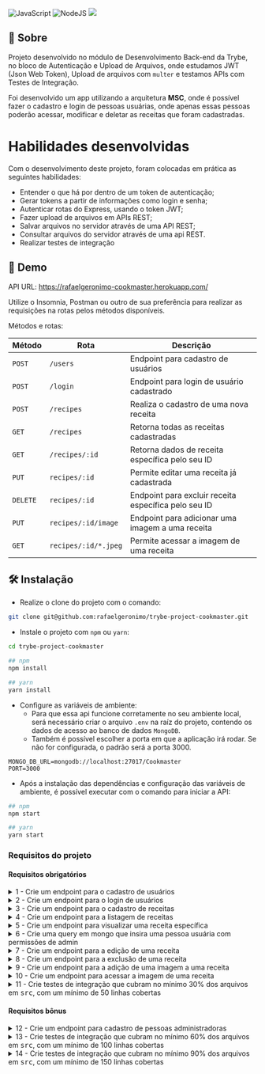 ![JavaScript](https://img.shields.io/badge/javascript-%23323330.svg?style=for-the-badge&logo=javascript&logoColor=%23F7DF1E) ![NodeJS](https://img.shields.io/badge/node.js-6DA55F?style=for-the-badge&logo=node.js&logoColor=white)
![](https://socialify.git.ci/rafaelgeronimo/trybe-project-cookmaster/image?description=1&descriptionEditable=%5BTrybe%20Project%5D%20Cookmaster&font=Bitter&language=1&owner=1&pattern=Brick%20Wall&theme=Light)

## 📗 Sobre

Projeto desenvolvido no módulo de Desenvolvimento Back-end da Trybe, no bloco de Autenticação e Upload de Arquivos, onde estudamos JWT (Json Web Token), Upload de arquivos com `multer` e testamos APIs com Testes de Integração.

Foi desenvolvido um app utilizando a arquitetura **MSC**, onde é possível fazer o cadastro e login de pessoas usuárias, onde apenas essas pessoas poderão acessar, modificar e deletar as receitas que foram cadastradas.

# Habilidades desenvolvidas

Com o desenvolvimento deste projeto, foram colocadas em prática as seguintes habilidades:

- Entender o que há por dentro de um token de autenticação;
- Gerar tokens a partir de informações como login e senha;
- Autenticar rotas do Express, usando o token JWT;
- Fazer upload de arquivos em APIs REST;
- Salvar arquivos no servidor através de uma API REST;
- Consultar arquivos do servidor através de uma api REST.
- Realizar testes de integração

## 🚀 Demo
API URL: https://rafaelgeronimo-cookmaster.herokuapp.com/

Utilize o Insomnia, Postman ou outro de sua preferência para realizar as requisições na rotas pelos métodos disponíveis.

Métodos e rotas:

|Método|Rota|Descrição|
|---|---|---|
|`POST`|`/users`|Endpoint para cadastro de usuários|
|`POST`|`/login`|Endpoint para login de usuário cadastrado|
|`POST`|`/recipes`|Realiza o cadastro de uma nova receita|
|`GET`|`/recipes`|Retorna todas as receitas cadastradas|
|`GET`|`/recipes/:id`|Retorna dados de receita específica pelo seu ID|
|`PUT`|`recipes/:id`|Permite editar uma receita já cadastrada|
|`DELETE`|`recipes/:id`|Endpoint para excluir receita específica pelo seu ID|
|`PUT`|`recipes/:id/image`|Endpoint para adicionar uma imagem a uma receita|
|`GET`|`recipes/:id/*.jpeg`|Permite acessar a imagem de uma receita|

## 🛠 Instalação
- Realize o clone do projeto com o comando:
```sh
git clone git@github.com:rafaelgeronimo/trybe-project-cookmaster.git
```
- Instale o projeto com `npm` ou `yarn`:
```sh
cd trybe-project-cookmaster

## npm
npm install

## yarn
yarn install
```
- Configure as variáveis de ambiente:
  - Para que essa api funcione corretamente no seu ambiente local, será necessário criar o arquivo `.env` na raíz do projeto, contendo os dados de acesso ao banco de dados `MongoDB`.
  - Também é possível escolher a porta em que a aplicação irá rodar. Se não for configurada, o padrão será a porta 3000.
```
MONGO_DB_URL=mongodb://localhost:27017/Cookmaster
PORT=3000
```
- Após a instalação das dependências e configuração das variáveis de ambiente, é possível executar com o comando para iniciar a API:
```sh
## npm
npm start

## yarn
yarn start
```

### Requisitos do projeto
#### Requisitos obrigatórios
<details>
  <summary>
    1 - Crie um endpoint para o cadastro de usuários
  </summary>
  <ul>
    <li>
      A rota deve ser (<kbd>/users</kbd>).
    </li>
    <li>
      No banco um usuário precisa ter os campos Email, Senha, Nome e Role.
    </li>
    <li>
      Para criar um usuário através da API, todos os campos são obrigatórios, com exceção do Role.
    </li>
    <li>
      O campo Email deve ser único.
    </li>
    <li>
      Usuários criados através desse endpoint devem ter seu campo Role com o atributo _user_, ou seja, devem ser usuários comuns, e não admins.
    </li>
    <li>
      O body da requisição deve conter o seguinte formato:
      <pre>
        {
          "name": "string",
          "email": "string",
          "password": "string"
        }
      </pre>
    </li>
    <li>
      Não use <kbd>bcrypt</kbd> ou outra biblioteca para encriptar a senha, para que o avaliador funcione corretamente.
    </li>
  </ul>
</details>
<details>
  <summary>
    2 - Crie um endpoint para o login de usuários
  </summary>
  <ul>
    <li>
      A rota deve ser (<kbd>/login</kbd>).
    </li>
    <li>
      A rota deve receber os campos Email e Senha e esses campos devem ser validados no banco de dados.
    </li>
    <li>
      Na configuração do <kbd>JWT</kbd> **não use variáveis de ambientes** para não ter conflito com o avaliador.
    </li>
    <li>
      Um token <kbd>JWT</kbd> deve ser gerado e retornado caso haja sucesso no login. No seu payload deve estar presente o id, email e role do usuário.
    </li>
    <li>
      O body da requisição deve conter o seguinte formato:
      <pre>
        {
          "email": "string",
          "password": "string"
        }
      </pre>
    </li>
  </ul>
</details>
<details>
  <summary>
    3 - Crie um endpoint para o cadastro de receitas
  </summary>
  <ul>
    <li>
      A rota deve ser (<kbd>/recipes</kbd>).
    </li>
    <li>
      A receita só pode ser criada caso o usuário esteja logado e o token <kbd>JWT</kbd> validado.
    </li>
    <li>
      No banco, a receita deve ter os campos Nome, Ingredientes, Modo de preparo, URL da imagem e Id do Autor.
    </li>
    <li>
      Nome, ingredientes e modo de preparo devem ser recebidos no corpo da requisição, com o seguinte formato:
      <pre>
        {
          "name": "string",
          "ingredients": "string",
          "preparation": "string"
        }
      </pre>
    </li>
    <li>
      O campo dos ingredientes pode ser um campo de texto aberto.
    </li>
    <li>
      O campo ID do autor, deve ser preenchido automaticamente com o ID do usuário logado, que deve ser extraído do token JWT.
    </li>
    <li>
      A URL da imagem será preenchida através de outro endpoint
    </li>
  </ul>
</details>
<details>
  <summary>
    4 - Crie um endpoint para a listagem de receitas
  </summary>
  <ul>
    <li>
      A rota deve ser (<kbd>/recipes</kbd>).
    </li>
    <li>
      A rota pode ser acessada por usuários logados ou não
    </li>
  </ul>
</details>
<details>
  <summary>
    5 - Crie um endpoint para visualizar uma receita específica
  </summary>
  <ul>
    <li>
      A rota deve ser (<kbd>/recipes/:id</kbd>).
    </li>
    <li>
      A rota pode ser acessada por usuários logados ou não
    </li>
  </ul>
</details>
<details>
  <summary>
    6 - Crie uma query em mongo que insira uma pessoa usuária com permissões de admin
  </summary>
  <ul>
    <li>
      Crie um arquivo <kbd>seed.js</kbd> na raiz do projeto com uma query do Mongo DB capaz de inserir um usuário na coleção _users_ com os seguintes valores:
      <pre>
        <kbd>{ name: 'admin', email: 'root@email.com', password: 'admin', role: 'admin' }</kbd>
      </pre>
      <strong>Obs.:</strong> Esse usuário tem o poder de criar, deletar, atualizar ou remover qualquer receita, independente de quem a cadastrou. Isso será solicitado ao longo dos próximos requisitos.
    </li>
  </ul>
</details>
<details>
  <summary>
    7 - Crie um endpoint para a edição de uma receita
  </summary>
  <ul>
    <li>
      A rota deve ser (<kbd>/recipes/:id</kbd>).
    </li>
    <li>
      A receita só pode ser atualizada caso o usuário esteja logado e o token <kbd>JWT</kbd> validado.
    </li>
    <li>
      A receita só pode ser atualizada caso pertença ao usuário logado, ou caso esse usuário seja um admin.
    </li>
    <li>
      O corpo da requisição deve receber o seguinte formato:
      <pre>
        {
          "name": "string",
          "ingredients": "string",
          "preparation": "string"
        }
      </pre>
    </li>
  </ul>
</details>
<details>
  <summary>
    8 - Crie um endpoint para a exclusão de uma receita
  </summary>
  <ul>
    <li>
      A rota deve ser (<kbd>/recipes/:id</kbd>).
    </li>
    <li>
      A receita só pode ser excluída caso o usuário esteja logado e o token <kbd>JWT</kbd> validado.
    </li>
    <li>
      A receita só pode ser excluída caso pertença ao usuário logado, ou caso o usuário logado seja um admin.
    </li>
  </ul>
</details>
<details>
  <summary>
    9 - Crie um endpoint para a adição de uma imagem a uma receita
  </summary>
  <ul>
    <li>
      A rota deve ser (<kbd>/recipes/:id/image/</kbd>).
    </li>
    <li>
      A imagem deve ser lida do campo <kbd>image</kbd>.
    </li>
    <li>
      O endpoint deve aceitar requisições no formato <kbd>multipart/form-data</kbd>.
    </li>
    <li>
      A receita só pode ser atualizada caso o usuário esteja logado e o token <kbd>JWT</kbd> validado.
    </li>
    <li>
      A receita só pode ser atualizada caso pertença ao usuário logado ou caso o usuário logado seja admin.
    </li>
    <li>
      O upload da imagem deverá ser feito utilizando o <kbd>Multer</kbd>.
    </li>
    <li>
      O nome do arquivo deve ser o ID da receita, e sua extensão <kbd>.jpeg</kbd>.
    </li>
    <li>
      A URL completa para acessar a imagem através da API deve ser gravada no banco de dados, junto com os dados da receita.
    </li>
  </ul>
</details>
<details>
  <summary>
    10 - Crie um endpoint para acessar a imagem de uma receita
  </summary>
  <ul>
    <li>
      As imagens devem estar disponíveis através da rota <kbd>/images/<id-da-receita>.jpeg</kbd> na API.
    </li>
  </ul>
</details>
<details>
  <summary>
    11 - Crie testes de integração que cubram no mínimo 30% dos arquivos em <kbd>src</kbd>, com um mínimo de 50 linhas cobertas
  </summary>
  <ul>
    <li>
      Os testes de integração devem ser criados na pasta <kbd>./src/integration-tests</kbd>, essa pasta **não pode ser renomeada ou removida**;
    </li>
    <li>
      O arquivo <kbd>change.me.test.js</kbd> pode ser alterado, renomeado ou removido;
    </li>
    <li>
      Os testes devem ser criados usando o instrumental e boas práticas apresentado nos conteúdos de testes do course;
    </li>
    <li>
      Para rodar os testes, utilize o comando <kbd>npm run dev:test</kbd>;
    </li>
    <li>
      Para visualizar a cobertura, utilize o comando <kbd>npm run dev:test:coverage</kbd>;
    </li>
  </ul>
</details>

#### Requisitos bônus
<details>
  <summary>
    12 - Crie um endpoint para cadastro de pessoas administradoras
  </summary>
  <ul>
    <li>
      A rota deve ser (<kbd>/users/admin</kbd>).
    </li>
    <li>
      Só será possível adicionar um admin caso esta ação esteja sendo feita por outro admin, portanto, deve ser validado se há um admin logado.
    </li>
    <li>
      Por padrão, as requisições pra esse endpoint devem adicionar um usuário com a role _admin_.
    </li>
    <li>
      O corpo da requisição deve ter o seguinte formato:
      <pre>
        {
          "name": "string",
          "email": "string",
          "password": "string"
        }
      </pre>
    </li>
  </ul>
</details>
<details>
  <summary>
    13 - Crie testes de integração que cubram no mínimo 60% dos arquivos em <kbd>src</kbd>, com um mínimo de 100 linhas cobertas
  </summary>
  <ul>
    <li>
      Os testes de integração devem ser criados na pasta <kbd>./src/integration-tests</kbd>, essa pasta **não pode ser renomeada ou removida**;
    </li>
    <li>
      O arquivo <kbd>change.me.test.js</kbd> pode ser alterado, renomeado ou removido;
    </li>
    <li>
      Os testes devem ser criados usando o instrumental e boas práticas apresentado nos conteúdos de testes do course;
    </li>
    <li>
      Para rodar os testes, utilize o comando <kbd>npm run dev:test</kbd>;
    </li>
    <li>
      Para visualizar a cobertura, utilize o comando <kbd>npm run dev:test:coverage</kbd>;
    </li>
  </ul>
</details>
<details>
  <summary>
    14 - Crie testes de integração que cubram no mínimo 90% dos arquivos em <kbd>src</kbd>, com um mínimo de 150 linhas cobertas
  </summary>
  <ul>
    <li>
      Os testes de integração devem ser criados na pasta <kbd>./src/integration-tests</kbd>, essa pasta **não pode ser renomeada ou removida**;
    </li>
    <li>
      O arquivo <kbd>change.me.test.js</kbd> pode ser alterado, renomeado ou removido;
    </li>
    <li>
      Os testes devem ser criados usando o instrumental e boas práticas apresentado nos conteúdos de testes do course;
    </li>
    <li>
      Para rodar os testes, utilize o comando <kbd>npm run dev:test</kbd>;
    </li>
    <li>
      Para visualizar a cobertura, utilize o comando <kbd>npm run dev:test:coverage</kbd>;
    </li>
  </ul>
</details>
